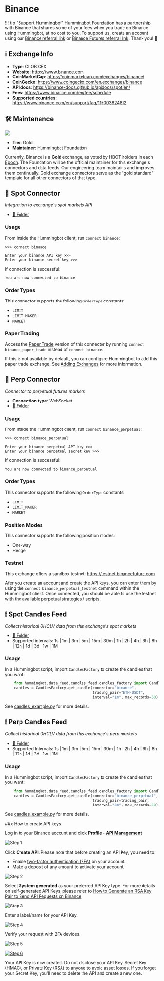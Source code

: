 # Binance

!!! tip "Support Hummingbot"
    Hummingbot Foundation has a partnership with Binance that shares some of your fees when you trade on Binance using Hummingbot, at no cost to you. To support us, create an account using our [Binance referral link](https://www.binance.com/en/register?ref=FQQNNGCD) or [Binance Futures referral link](https://www.binance.com/en/futures/ref?code=hummingbot). Thank you! 🙏

## ℹ️ Exchange Info

- **Type**: CLOB CEX
- **Website**: <https://www.binance.com>
- **CoinMarketCap**: <https://coinmarketcap.com/exchanges/binance/>
- **CoinGecko**: <https://www.coingecko.com/en/exchanges/binance>
- **API docs**: <https://binance-docs.github.io/apidocs/spot/en/>
- **Fees**: <https://www.binance.com/en/fee/schedule>
- **Supported countries**: <https://www.binance.com/en/support/faq/115003824812>

## 🛠 Maintenance

![](https://img.shields.io/static/v1?label=Hummingbot&message=GOLD&color=yellow)

- **Tier**: Gold
- **Maintainer**: Hummingbot Foundation

Currently, Binance is a **Gold** exchange, as voted by HBOT holders in each [Epoch](/governance/epochs). The Foundation will be the official maintainer for this exchange's connectors and data feeds. Our engineering team maintains and improves them continually. Gold exchange connectors serve as the "gold standard" template for all other connectors of that type.


## 🔀 Spot Connector
*Integration to exchange's spot markets API*

- [📁 Folder](https://github.com/hummingbot/hummingbot/tree/master/hummingbot/connector/exchange/binance)

### Usage

From inside the Hummingbot client, run `connect binance`:

```
>>> connect binance

Enter your binance API key >>>
Enter your binance secret key >>>
```

If connection is successful:

```
You are now connected to binance
```

### Order Types

This connector supports the following `OrderType` constants:

- `LIMIT`
- `LIMIT_MAKER`
- `MARKET`

### Paper Trading

Access the [Paper Trade](/global-configs/paper-trade/) version of this connector by running `connect binance_paper_trade` instead of `connect binance`.

If this is not available by default, you can configure Hummingbot to add this paper trade exchange. See [Adding Exchanges](/global-configs/paper-trade/#adding-exchanges) for more information.

## 🔀 Perp Connector
*Connector to perpetual futures markets*

- **Connection type**: WebSocket
- [📁 Folder](https://github.com/hummingbot/hummingbot/tree/master/hummingbot/connector/derivative/binance_perpetual)

### Usage

From inside the Hummingbot client, run `connect binance_perpetual`:

```
>>> connect binance_perpetual

Enter your binance_perpetual API key >>>
Enter your binance_perpetual secret key >>>
```

If connection is successful:

```
You are now connected to binance_perpetual
```

### Order Types

This connector supports the following `OrderType` constants:

- `LIMIT`
- `LIMIT_MAKER`
- `MARKET`

### Position Modes

This connector supports the following position modes:

- One-way
- Hedge

### Testnet

This exchange offers a sandbox testnet: <https://testnet.binancefuture.com>

Afer you create an account and create the API keys, you can enter them by using the `connect binance_perpetual_testnet` command within the Hummingbot client. Once connected, you should be able to use the testnet with the available perpetual strategies / scripts. 

## 🕯 Spot Candles Feed
*Collect historical OHCLV data from this exchange's spot markets*

- [📁 Folder](https://github.com/hummingbot/hummingbot/tree/master/hummingbot/data_feed/candles_feed/binance_spot_candles)
- Supported intervals: 1s | 1m | 3m | 5m | 15m | 30m | 1h | 2h | 4h | 6h | 8h | 12h | 1d | 3d | 1w | 1M

### Usage

In a Hummingbot script, import `CandlesFactory` to create the candles that you want:
```python
    from hummingbot.data_feed.candles_feed.candles_factory import CandlesFactory
    candles = CandlesFactory.get_candle(connector="binance",
                                        trading_pair="ETH-USDT",
                                        interval="1m", max_records=50)
```

See [candles_example.py](https://github.com/hummingbot/hummingbot/blob/master/scripts/candles_example.py) for more details.

## 🕯 Perp Candles Feed
*Collect historical OHCLV data from this exchange's perp markets*

- [📁 Folder](https://github.com/hummingbot/hummingbot/tree/master/hummingbot/data_feed/candles_feed/binance_perpetual_candles)
-  Supported Intervals: 1s | 1m | 3m | 5m | 15m | 30m | 1h | 2h | 4h | 6h | 8h | 12h | 1d | 3d | 1w | 1M

### Usage

In a Hummingbot script, import `CandlesFactory` to create the candles that you want:
```python
    from hummingbot.data_feed.candles_feed.candles_factory import CandlesFactory
    candles = CandlesFactory.get_candle(connector="binance_perpetual",
                                        trading_pair=trading_pair,
                                        interval="3m", max_records=50)
```

See [candles_example.py](https://github.com/hummingbot/hummingbot/blob/master/scripts/candles_example.py) for more details.

##x How to create API keys

Log in to your Binance account and click **Profile** - **[API Management](https://www.binance.com/en/my/settings/api-management)**

   ![Step 1](binance-api1.png)

Click **Create API**. Please note that before creating an API Key, you need to:

   - Enable [two-factor authentication (2FA)](https://www.binance.com/en/support/faq/account-functions?c=1&navId=1#11) on your account.
   - Make a deposit of any amount to activate your account.

   ![Step 2](binance-api2.png)

Select **System generated** as your preferred API Key type. For more details on self-generated API Keys, please refer to [How to Generate an RSA Key Pair to Send API Requests on Binance](https://www.binance.com/en/support/faq/2b79728f331e43079b27440d9d15c5db).

   ![Step 3](binance-api3.png)

Enter a label/name for your API Key.

   ![Step 4](binance-api4.png)

Verify your request with 2FA devices.

   ![Step 5](binance-api5.png)

   [![Step 6](binance-api6.png)](binance-api6.png)

Your API Key is now created. Do not disclose your API Key, Secret Key (HMAC), or Private Key (RSA) to anyone to avoid asset losses. If you forget your Secret Key, you'll need to delete the API and create a new one.
